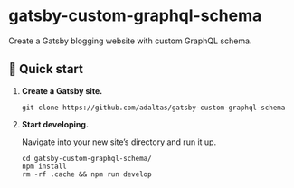 # gatsby-custom-graphql-schema

Create a Gatsby blogging website with custom GraphQL schema. 

## 🚀 Quick start

1.  **Create a Gatsby site.**

    ```shell
    git clone https://github.com/adaltas/gatsby-custom-graphql-schema
    ```

2.  **Start developing.**

    Navigate into your new site’s directory and run it up.

    ```shell
    cd gatsby-custom-graphql-schema/
    npm install
    rm -rf .cache && npm run develop
    ```
